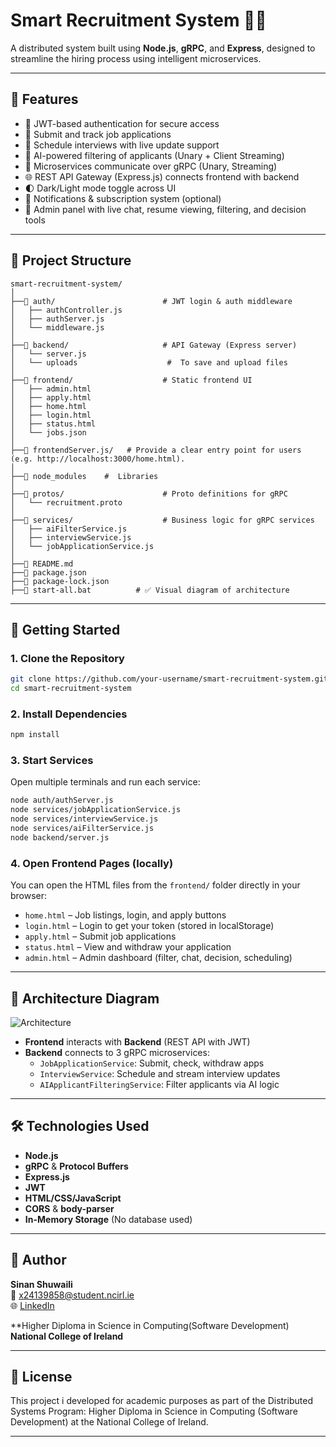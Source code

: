 
# Smart Recruitment System 🧠💼

A distributed system built using **Node.js**, **gRPC**, and **Express**, designed to streamline the hiring process using intelligent microservices.

---

## 📌 Features

- 🔐 JWT-based authentication for secure access
- 📄 Submit and track job applications
- 📅 Schedule interviews with live update support
- 🤖 AI-powered filtering of applicants (Unary + Client Streaming)
- 📡 Microservices communicate over gRPC (Unary, Streaming)
- 🌐 REST API Gateway (Express.js) connects frontend with backend
- 🌓 Dark/Light mode toggle across UI
- 🔔 Notifications & subscription system (optional)
- 💬 Admin panel with live chat, resume viewing, filtering, and decision tools

---

## 📁 Project Structure

```
smart-recruitment-system/
│
├──📁 auth/                        # JWT login & auth middleware
│   ├── authController.js
│   ├── authServer.js
│   └── middleware.js
│
├──📁 backend/                     # API Gateway (Express server)
│   └── server.js
│   └── uploads                    #  To save and upload files
│
├──📁 frontend/                    # Static frontend UI
│   ├── admin.html
│   ├── apply.html
│   ├── home.html
│   ├── login.html
│   ├── status.html
│   └── jobs.json
│
├──📁 frontendServer.js/   # Provide a clear entry point for users (e.g. http://localhost:3000/home.html).  
│
├──📁 node_modules    #  Libraries
│    
├──📁 protos/                      # Proto definitions for gRPC
│   └── recruitment.proto
│
├──📁 services/                    # Business logic for gRPC services
│   ├── aiFilterService.js
│   ├── interviewService.js
│   └── jobApplicationService.js
│
├──📁 README.md
├──📁 package.json
├──📁 package-lock.json
├──📁 start-all.bat          # ✅ Visual diagram of architecture
```

---

## 🚀 Getting Started

### 1. Clone the Repository

```bash
git clone https://github.com/your-username/smart-recruitment-system.git
cd smart-recruitment-system
```

### 2. Install Dependencies

```bash
npm install
```

### 3. Start Services

Open multiple terminals and run each service:

```bash
node auth/authServer.js
node services/jobApplicationService.js
node services/interviewService.js
node services/aiFilterService.js
node backend/server.js
```

### 4. Open Frontend Pages (locally)

You can open the HTML files from the `frontend/` folder directly in your browser:

- `home.html` – Job listings, login, and apply buttons
- `login.html` – Login to get your token (stored in localStorage)
- `apply.html` – Submit job applications
- `status.html` – View and withdraw your application
- `admin.html` – Admin dashboard (filter, chat, decision, scheduling)

---

## 🧩 Architecture Diagram

![Architecture](./frontend/architecture.png)

- **Frontend** interacts with **Backend** (REST API with JWT)
- **Backend** connects to 3 gRPC microservices:
  - `JobApplicationService`: Submit, check, withdraw apps
  - `InterviewService`: Schedule and stream interview updates
  - `AIApplicantFilteringService`: Filter applicants via AI logic

---

## 🛠 Technologies Used

- **Node.js**  
- **gRPC** & **Protocol Buffers**  
- **Express.js**  
- **JWT**  
- **HTML/CSS/JavaScript**  
- **CORS** & **body-parser**  
- **In-Memory Storage** (No database used)

---

## 👤 Author

**Sinan Shuwaili**  
📧 [x24139858@student.ncirl.ie](mailto:x24139858@student.ncirl.ie)  
🌐 [LinkedIn](https://www.linkedin.com/in/sinan-shuwaili85)

**Higher Diploma in Science in Computing(Software Development)
**National College of Ireland**

---

## 📄 License

This project i developed for academic purposes as part of the Distributed Systems Program: Higher Diploma in Science in Computing (Software Development) at the National College of Ireland.

---
